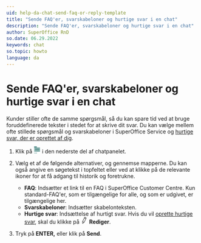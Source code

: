 ```yaml
---
uid: help-da-chat-send-faq-or-reply-template
title: "Sende FAQ'er, svarskabeloner og hurtige svar i en chat"
description: "Sende FAQ'er, svarskabeloner og hurtige svar i en chat"
author: SuperOffice RnD
so.date: 06.29.2022
keywords: chat
so.topic: howto
language: da
---
```


# Sende FAQ'er, svarskabeloner og hurtige svar i en chat

Kunder stiller ofte de samme spørgsmål, så du kan spare tid ved at bruge foruddefinerede tekster i stedet for at skrive dit svar. Du kan vælge mellem ofte stillede spørgsmål og svarskabeloner i SuperOffice Service og [hurtige svar, der er oprettet af dig][1].

1. Klik på ![ikon][img1] i den nederste del af chatpanelet.

2. Vælg et af de følgende alternativer, og gennemse mapperne. Du kan også angive en søgetekst i topfeltet eller ved at klikke på de relevante ikoner for at få adgang til historik og foretrukne.
    * **FAQ**: Indsætter et link til en FAQ i SuperOffice Customer Centre. Kun standard-FAQ'er, som er tilgængelige for alle, og som er udgivet, er tilgængelige her.
    * **Svarskabeloner**: Indsætter skabelonteksten.
    * **Hurtige svar**: Indsættelse af hurtigt svar. Hvis du vil [oprette hurtige svar][1], skal du klikke på ![ikon][img2] **Rediger**.

3. Tryk på **ENTER,** eller klik på **Send**.

<!-- Referenced links -->
[1]: create-quick-reply.md

<!-- Referenced images -->
[img1]: ../../../../common/icons/copy-paste-icon.png
[img2]: ../../../../common/icons/edit-black.png
